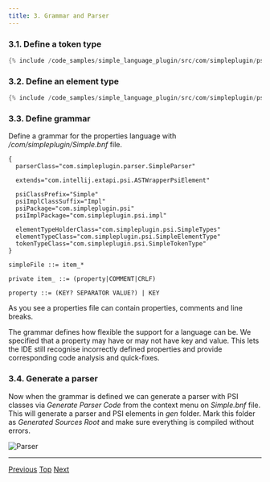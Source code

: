 ```yaml
---
title: 3. Grammar and Parser
---
```


### 3.1. Define a token type

```java
{% include /code_samples/simple_language_plugin/src/com/simpleplugin/psi/SimpleTokenType.java %}
```

### 3.2. Define an element type

```java
{% include /code_samples/simple_language_plugin/src/com/simpleplugin/psi/SimpleElementType.java %}
```

### 3.3. Define grammar

Define a grammar for the properties language with */com/simpleplugin/Simple.bnf* file.

```
{
  parserClass="com.simpleplugin.parser.SimpleParser"

  extends="com.intellij.extapi.psi.ASTWrapperPsiElement"

  psiClassPrefix="Simple"
  psiImplClassSuffix="Impl"
  psiPackage="com.simpleplugin.psi"
  psiImplPackage="com.simpleplugin.psi.impl"

  elementTypeHolderClass="com.simpleplugin.psi.SimpleTypes"
  elementTypeClass="com.simpleplugin.psi.SimpleElementType"
  tokenTypeClass="com.simpleplugin.psi.SimpleTokenType"
}

simpleFile ::= item_*

private item_ ::= (property|COMMENT|CRLF)

property ::= (KEY? SEPARATOR VALUE?) | KEY
```

As you see a properties file can contain properties, comments and line breaks.

The grammar defines how flexible the support for a language can be.
We specified that a property may have or may not have key and value.
This lets the IDE still recognise incorrectly defined properties and provide corresponding code analysis and quick-fixes.

### 3.4. Generate a parser

Now when the grammar is defined we can generate a parser with PSI classes via *Generate Parser Code* from the context menu on *Simple.bnf* file.
This will generate a parser and PSI elements in *gen* folder.
Mark this folder as *Generated Sources Root* and make sure everything is compiled without errors.

![Parser](img/generated_parser.png)

-------
[Previous](language_and_filetype.md)
[Top](/tutorials/custom_language_support_tutorial.md)
[Next](lexer_and_parser_definition.md)


